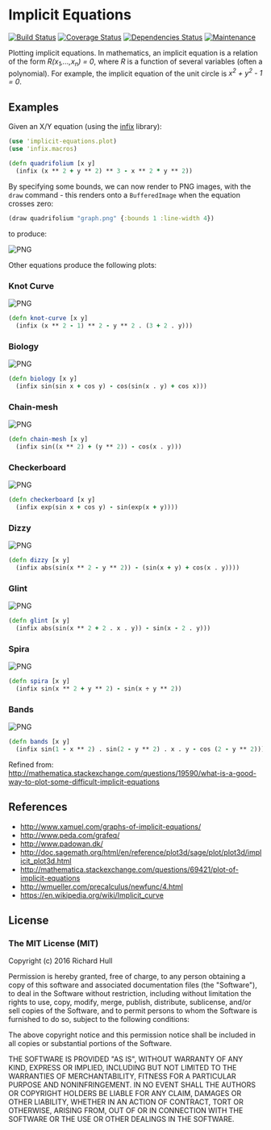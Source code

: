 # Implicit Equations
[![Build Status](https://travis-ci.org/rm-hull/implicit-equations.svg?branch=master)](http://travis-ci.org/rm-hull/implicit-equations)
[![Coverage Status](https://coveralls.io/repos/rm-hull/implicit-equations/badge.svg?branch=master)](https://coveralls.io/r/rm-hull/implicit-equations?branch=master)
[![Dependencies Status](https://jarkeeper.com/rm-hull/implicit-equations/status.svg)](https://jarkeeper.com/rm-hull/implicit-equations)
[![Maintenance](https://img.shields.io/maintenance/yes/2017.svg?maxAge=2592000)]()

Plotting implicit equations. In mathematics, an implicit equation is a relation of the form
_R(x<sub>1</sub>,...,x<sub>n</sub>) = 0_, where _R_ is a function of several variables (often
a polynomial). For example, the implicit equation of the unit circle is
_x<sup>2</sup> + y<sup>2</sup> - 1 = 0_.

## Examples

Given an X/Y equation (using the [infix](https://github.com/rm-hull/infix) library):

```clojure
(use 'implicit-equations.plot)
(use 'infix.macros)

(defn quadrifolium [x y]
  (infix (x ** 2 + y ** 2) ** 3 - x ** 2 * y ** 2))
```

By specifying some bounds, we can now render to PNG images, with the `draw`
command - this renders onto a `BufferedImage` when the equation crosses zero:

```clojure
(draw quadrifolium "graph.png" {:bounds 1 :line-width 4})
```
to produce:

![PNG](https://rawgithub.com/rm-hull/implicit-equations/master/doc/quadrifolium.png)

Other equations produce the following plots:

### Knot Curve
![PNG](https://rawgithub.com/rm-hull/implicit-equations/master/doc/knot-curve.png)

```clojure
(defn knot-curve [x y]
  (infix (x ** 2 - 1) ** 2 - y ** 2 . (3 + 2 . y)))
```

### Biology
![PNG](https://rawgithub.com/rm-hull/implicit-equations/master/doc/biology.png)

```clojure
(defn biology [x y]
  (infix sin(sin x + cos y) - cos(sin(x . y) + cos x)))
```

### Chain-mesh
![PNG](https://rawgithub.com/rm-hull/implicit-equations/master/doc/chain-mesh.png)

```clojure
(defn chain-mesh [x y]
  (infix sin((x ** 2) + (y ** 2)) - cos(x . y)))
```

### Checkerboard
![PNG](https://rawgithub.com/rm-hull/implicit-equations/master/doc/checkerboard.png)

```clojure
(defn checkerboard [x y]
  (infix exp(sin x + cos y) - sin(exp(x + y))))
```

### Dizzy
![PNG](https://rawgithub.com/rm-hull/implicit-equations/master/doc/dizzy.png)

```clojure
(defn dizzy [x y]
  (infix abs(sin(x ** 2 - y ** 2)) - (sin(x + y) + cos(x . y))))
```

### Glint
![PNG](https://rawgithub.com/rm-hull/implicit-equations/master/doc/glint.png)

```clojure
(defn glint [x y]
  (infix abs(sin(x ** 2 + 2 . x . y)) - sin(x - 2 . y)))
```

### Spira
![PNG](https://rawgithub.com/rm-hull/implicit-equations/master/doc/spira.png)

```clojure
(defn spira [x y]
  (infix sin(x ** 2 + y ** 2) - sin(x ÷ y ** 2))
```

### Bands
![PNG](https://rawgithub.com/rm-hull/implicit-equations/master/doc/bands.png)

```clojure
(defn bands [x y]
  (infix sin(1 - x ** 2) . sin(2 - y ** 2) . x . y - cos (2 - y ** 2)))
```

Refined from: http://mathematica.stackexchange.com/questions/19590/what-is-a-good-way-to-plot-some-difficult-implicit-equations

## References

* http://www.xamuel.com/graphs-of-implicit-equations/
* http://www.peda.com/grafeq/
* http://www.padowan.dk/
* http://doc.sagemath.org/html/en/reference/plot3d/sage/plot/plot3d/implicit_plot3d.html
* http://mathematica.stackexchange.com/questions/69421/plot-of-implicit-equations
* http://wmueller.com/precalculus/newfunc/4.html
* https://en.wikipedia.org/wiki/Implicit_curve

## License

### The MIT License (MIT)

Copyright (c) 2016 Richard Hull

Permission is hereby granted, free of charge, to any person obtaining a copy of
this software and associated documentation files (the "Software"), to deal in
the Software without restriction, including without limitation the rights to
use, copy, modify, merge, publish, distribute, sublicense, and/or sell copies of
the Software, and to permit persons to whom the Software is furnished to do so,
subject to the following conditions:

The above copyright notice and this permission notice shall be included in all
copies or substantial portions of the Software.

THE SOFTWARE IS PROVIDED "AS IS", WITHOUT WARRANTY OF ANY KIND, EXPRESS OR
IMPLIED, INCLUDING BUT NOT LIMITED TO THE WARRANTIES OF MERCHANTABILITY, FITNESS
FOR A PARTICULAR PURPOSE AND NONINFRINGEMENT. IN NO EVENT SHALL THE AUTHORS OR
COPYRIGHT HOLDERS BE LIABLE FOR ANY CLAIM, DAMAGES OR OTHER LIABILITY, WHETHER
IN AN ACTION OF CONTRACT, TORT OR OTHERWISE, ARISING FROM, OUT OF OR IN
CONNECTION WITH THE SOFTWARE OR THE USE OR OTHER DEALINGS IN THE SOFTWARE.
